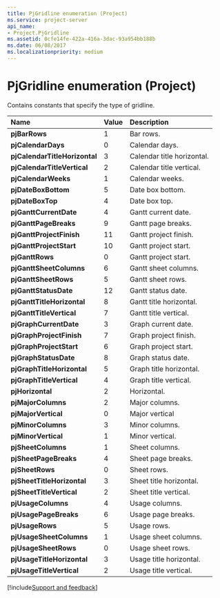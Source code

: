 ```yaml
---
title: PjGridline enumeration (Project)
ms.service: project-server
api_name:
- Project.PjGridline
ms.assetid: 0cfe14fe-422a-416a-3dac-93a954bb188b
ms.date: 06/08/2017
ms.localizationpriority: medium
---
```



# PjGridline enumeration (Project)

Contains constants that specify the type of gridline.



|Name|Value|Description|
|:-----|:-----|:-----|
|**pjBarRows**|1|Bar rows.|
|**pjCalendarDays**|0|Calendar days.|
|**pjCalendarTitleHorizontal**|3|Calendar title horizontal.|
|**pjCalendarTitleVertical**|2|Calendar title vertical.|
|**pjCalendarWeeks**|1|Calendar weeks.|
|**pjDateBoxBottom**|5|Date box bottom.|
|**pjDateBoxTop**|4|Date box top.|
|**pjGanttCurrentDate**|4|Gantt current date.|
|**pjGanttPageBreaks**|9|Gantt page breaks.|
|**pjGanttProjectFinish**|11|Gantt project finish.|
|**pjGanttProjectStart**|10|Gantt project start.|
|**pjGanttRows**|0|Gantt project start.|
|**pjGanttSheetColumns**|6|Gantt sheet columns.|
|**pjGanttSheetRows**|5|Gantt sheet rows.|
|**pjGanttStatusDate**|12|Gantt status date.|
|**pjGanttTitleHorizontal**|8|Gantt title horizontal.|
|**pjGanttTitleVertical**|7|Gantt title vertical.|
|**pjGraphCurrentDate**|3|Graph current date.|
|**pjGraphProjectFinish**|7|Graph project finish.|
|**pjGraphProjectStart**|6|Graph project start.|
|**pjGraphStatusDate**|8|Graph status date.|
|**pjGraphTitleHorizontal**|5|Graph title horizontal.|
|**pjGraphTitleVertical**|4|Graph title vertical.|
|**pjHorizontal**|2|Horizontal.|
|**pjMajorColumns**|2|Major columns.|
|**pjMajorVertical**|0|Major vertical|
|**pjMinorColumns**|3|Minor columns.|
|**pjMinorVertical**|1|Minor vertical.|
|**pjSheetColumns**|1|Sheet columns.|
|**pjSheetPageBreaks**|4|Sheet page breaks.|
|**pjSheetRows**|0|Sheet rows.|
|**pjSheetTitleHorizontal**|3|Sheet title horizontal.|
|**pjSheetTitleVertical**|2|Sheet title vertical.|
|**pjUsageColumns**|4|Usage columns.|
|**pjUsagePageBreaks**|6|Usage page breaks.|
|**pjUsageRows**|5|Usage rows.|
|**pjUsageSheetColumns**|1|Usage sheet columns.|
|**pjUsageSheetRows**|0|Usage sheet rows.|
|**pjUsageTitleHorizontal**|3|Usage title horizontal.|
|**pjUsageTitleVertical**|2|Usage title vertical.|

[!include[Support and feedback](~/includes/feedback-boilerplate.md)]